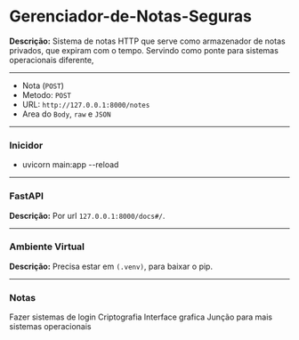 # Gerenciador-de-Notas-Seguras

**Descrição:** Sistema de notas HTTP que serve como armazenador de notas privados, que expiram com o tempo. Servindo como ponte para sistemas operacionais diferente, 

---

- Nota (```POST```)
- Metodo: ```POST```
- URL: ```http://127.0.0.1:8000/notes```
- Area do `Body`, `raw` e `JSON`

---
### Inicidor 
- uvicorn main:app --reload

---
### FastAPI
**Descrição:** Por url `127.0.0.1:8000/docs#/`.

---
### Ambiente Virtual 
**Descrição:** Precisa estar em `(.venv)`, para baixar o pip.

---
### Notas

Fazer sistemas de login 
Criptografia 
Interface grafica 
Junção para mais sistemas operacionais
